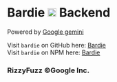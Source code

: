 # Bardie <img src="https://www.gstatic.com/lamda/images/favicon_v1_150160cddff7f294ce30.svg" height="20px"></a> Backend

Powered by [Google gemini](https://gemini.google.com/)

Visit `bardie` on GitHub here: [Bardie](https://github.com/rizzlogy/bardie)<br>
Visit `bardie` on NPM here: [Bardie](https://www.npmjs.com/package/bardie)

### RizzyFuzz ©Google Inc.
